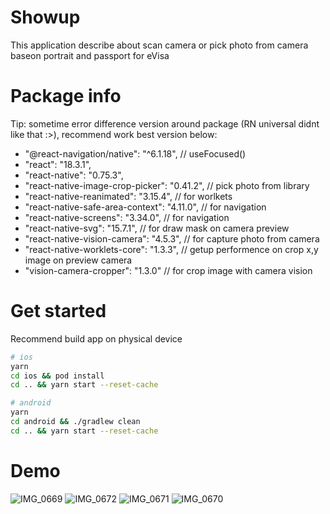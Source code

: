 # Showup
This application describe about scan camera or pick photo from camera baseon portrait and passport for eVisa

# Package info
Tip: sometime error difference version around package (RN universal didnt like that :>), recommend work best version below:
   + "@react-navigation/native": "^6.1.18", // useFocused()
   + "react": "18.3.1",
   + "react-native": "0.75.3",
   + "react-native-image-crop-picker": "0.41.2", // pick photo from library
   + "react-native-reanimated": "3.15.4", // for worlkets
   + "react-native-safe-area-context": "4.11.0",  // for navigation
   + "react-native-screens": "3.34.0", // for navigation
   + "react-native-svg": "15.7.1", // for draw mask on camera preview
   + "react-native-vision-camera": "4.5.3", // for capture photo from camera
   + "react-native-worklets-core": "1.3.3", // getup performence on crop x,y image on preview camera
   + "vision-camera-cropper": "1.3.0" // for crop image with camera vision 
    
# Get started
Recommend build app on physical device 

```bash
# ios
yarn
cd ios && pod install
cd .. && yarn start --reset-cache

# android
yarn
cd android && ./gradlew clean
cd .. && yarn start --reset-cache
```

# Demo
![IMG_0669](https://github.com/user-attachments/assets/a1b58d3d-cba1-4095-957b-882ff6b89337)
![IMG_0672](https://github.com/user-attachments/assets/7324d898-e850-4c18-bbff-94f84546b169)
![IMG_0671](https://github.com/user-attachments/assets/dfe3586d-9b03-4aee-a2b5-889d4f138aee)
![IMG_0670](https://github.com/user-attachments/assets/befd69d9-60ae-4195-87b4-8df524794d5a)



